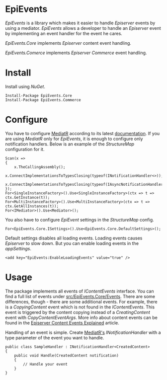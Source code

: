 # EpiEvents

_EpiEvents_ is a library which makes it easier to handle _Episerver_ events by using a mediator. _EpiEvents_ allows a developer to handle an _Episerver_ event by implementing an event handler for the event he cares.

_EpiEvents.Core_ implements _Episerver_ content event handling.

_EpiEvents.Comerce_ implements _Episerver Commerce_ event handling.

# Install

Install using _NuGet_.

```
Install-Package EpiEvents.Core
Install-Package EpiEvents.Commerce
```

# Configure

You have to configure [MediatR](https://github.com/jbogard/MediatR) according to its latest [documentation](https://github.com/jbogard/MediatR/wiki#structuremap). If you are using _MediatR_ only for _EpiEvents_, it is enough to configure only notification handlers. Below is an example of the _StructureMap_ configuration for it.

```
Scan(x =>
{
    x.TheCallingAssembly();
    x.ConnectImplementationsToTypesClosing(typeof(INotificationHandler<>));
    x.ConnectImplementationsToTypesClosing(typeof(IAsyncNotificationHandler<>));
});
For<SingleInstanceFactory>().Use<SingleInstanceFactory>(ctx => t => ctx.GetInstance(t));
For<MultiInstanceFactory>().Use<MultiInstanceFactory>(ctx => t => ctx.GetAllInstances(t));
For<IMediator>().Use<Mediator>();
```

You also have to configure _EpiEvent_ settings in the _StructureMap_ config.

```
For<EpiEvents.Core.ISettings>().Use<EpiEvents.Core.DefaultSettings>();
```

Default settings disables all loading events. Loading events causes _Episerver_ to slow down. But you can enable loading events in the _appSettings_.

```
<add key="EpiEvents:EnableLoadingEvents" value="true" />
```

# Usage

The package implements all events of _IContentEvents_ interface. You can find a full list of events under [src/EpiEvents.Core/Events](src/EpiEvents.Core/Events). There are some differences, though - there are some additional events. For example, there is a _CopyingContent_ event which is not found in the _IContentEvents_. This event is triggered by the content copying instead of a _CreatingContent_ event with _CopyContentEventArgs_. More info about content events can be found in the [Episerver Content Events Explained](http://marisks.net/2017/01/22/episerver-content-events-explained/) article.

Handling of an event is simple. Create [MediatR's](https://github.com/jbogard/MediatR/wiki#publishing) _INotificationHandler_ with a type parameter of the event you want to handle.

```
public class SampleHandler : INotificationHandler<CreatedContent>
{
    public void Handle(CreatedContent notification)
    {
        // Handle your event
    }
}
```
